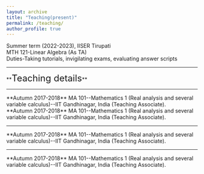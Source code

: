```yaml
---
layout: archive
title: "Teaching(present)"
permalink: /teaching/
author_profile: true
---
```

<!--<hr>
**<font size="6">Teaching(present)</font>**  
<hr style="border:3px light gray">-->
  Summer term (2022-2023), IISER Tirupati<br>
  MTH 121-Linear Algebra (As TA)<br>
  Duties-Taking tutorials, invigilating exams, evaluating answer scripts
  <hr style="border:3px light gray">  
**<font size="5">Teaching details</font>**  
<hr style="border:3px light gray">
**Autumn 2017-2018** MA 101--Mathematics 1 (Real analysis and several variable calculus)--IIT Gandhinagar, India (Teaching Associate).<br>
**Autumn 2017-2018** MA 101--Mathematics 1 (Real analysis and several variable calculus)--IIT Gandhinagar, India (Teaching Associate).
<hr style="border:3px light gray">
**Autumn 2017-2018** MA 101--Mathematics 1 (Real analysis and several variable calculus)--IIT Gandhinagar, India (Teaching Associate).
<hr style="border:3px light gray">  
**Autumn 2017-2018** MA 101--Mathematics 1 (Real analysis and several variable calculus)--IIT Gandhinagar, India (Teaching Associate).
